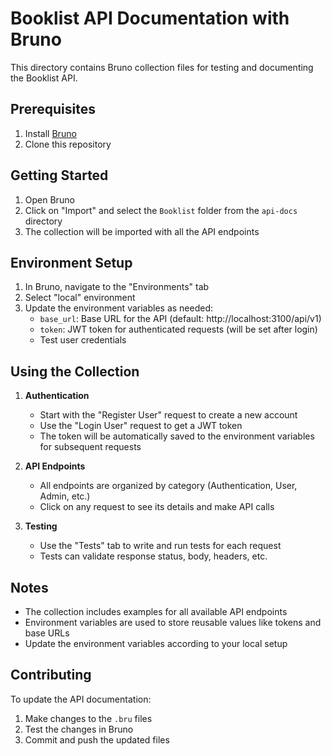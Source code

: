 # Booklist API Documentation with Bruno

This directory contains Bruno collection files for testing and documenting the Booklist API.

## Prerequisites

1. Install [Bruno](https://www.usebruno.com/)
2. Clone this repository

## Getting Started

1. Open Bruno
2. Click on "Import" and select the `Booklist` folder from the `api-docs` directory
3. The collection will be imported with all the API endpoints

## Environment Setup

1. In Bruno, navigate to the "Environments" tab
2. Select "local" environment
3. Update the environment variables as needed:
   - `base_url`: Base URL for the API (default: http://localhost:3100/api/v1)
   - `token`: JWT token for authenticated requests (will be set after login)
   - Test user credentials

## Using the Collection

1. **Authentication**
   - Start with the "Register User" request to create a new account
   - Use the "Login User" request to get a JWT token
   - The token will be automatically saved to the environment variables for subsequent requests

2. **API Endpoints**
   - All endpoints are organized by category (Authentication, User, Admin, etc.)
   - Click on any request to see its details and make API calls

3. **Testing**
   - Use the "Tests" tab to write and run tests for each request
   - Tests can validate response status, body, headers, etc.

## Notes

- The collection includes examples for all available API endpoints
- Environment variables are used to store reusable values like tokens and base URLs
- Update the environment variables according to your local setup

## Contributing

To update the API documentation:

1. Make changes to the `.bru` files
2. Test the changes in Bruno
3. Commit and push the updated files
